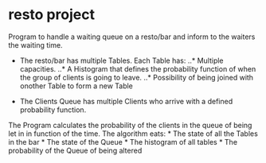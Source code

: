 # resto project

Program to handle a waiting queue on a resto/bar and inform to the waiters the waiting time.

  * The resto/bar has multiple Tables. Each Table has:
    ..* Multiple capacities.
    ..* A Histogram that defines the probability function of when the group of clients is going to leave.
    ..* Possibility of being joined with onother Table to form a new Table
    
  * The Clients Queue has multiple Clients who arrive with a defined probability function.
  
  The Program calculates the probability of the clients in the queue of being let in in function of the time. The algorithm eats:
    * The state of all the Tables in the bar
    * The state of the Queue
    * The histogram of all tables
    * The probability of the Queue of being altered
